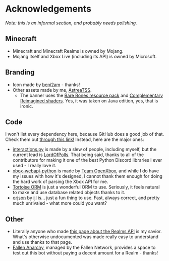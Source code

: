 # Acknowledgements

*Note: this is an informal section, and probably needs polishing.*

## Minecraft
- Minecraft and Minecraft Realms is owned by Mojang.
- Mojang itself and Xbox Live (including its API) is owned by Microsoft.

## Branding
- Icon made by [beni2am](https://www.beni2am.space) - thanks!
- Other assets made by me, [AstreaTSS](https://astrea.cc/).
  - The banner uses the [Bare Bones resource pack](https://www.curseforge.com/minecraft/texture-packs/bb) and [Complementary Reimagined shaders](https://www.complementary.dev/reimagined/). Yes, it was taken on Java edition, yes, that is ironic.

## Code

I won't list every dependency here, because GitHub does a good job of that. Check them out [through this link!](https://github.com/AstreaTSS/RealmsPlayerlistBot/network/dependencies) Instead, here are the major ones:

- [interactions.py](https://github.com/interactions-py/interactions.py) is made by a slew of people, including myself, but the current lead is [LordOfPolls](https://github.com/LordOfPolls). That being said, thanks to all of the contributors for making it one of the best Python Discord libraries I ever used - I really love it.
- [xbox-webapi-python](https://github.com/OpenXbox/xbox-webapi-python) is made by [Team OpenXbox](https://github.com/OpenXbox), and while I do have my issues with how it's designed, I cannot thank them enough for doing the hard work of parsing the Xbox API for me.
- [Tortoise ORM](https://github.com/tortoise/tortoise-orm) is just a wonderful ORM to use. Seriously, it feels natural to make and use database related objects thanks to it.
- [orjson](https://github.com/ijl/orjson) by [ijl](https://github.com/ijl) is... just a fun thing to use. Fast, always correct, and pretty much unrivaled - what more could you want?

## Other
- Literally anyone who made [this page about the Realms API](https://wiki.vg/Bedrock_Realms) is my savior. What's otherwise undocumented was made really easy to understand and use thanks to that page.
- [Fallen Anarchy](https://discord.gg/VBnZ6gk6zt), managed by the Fallen Network, provides a space to test out this bot without paying a decent amount for a Realm - thanks!
